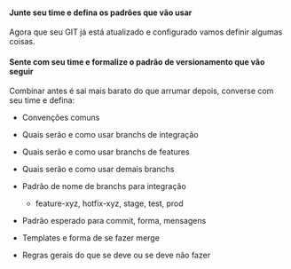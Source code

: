 #### Junte seu time e defina os padrões que vão usar
Agora que seu GIT já está atualizado e configurado vamos definir algumas coisas.

#### Sente com seu time e formalize o padrão de versionamento que vão seguir
Combinar antes é sai mais barato do que arrumar depois, converse com seu time e defina:

- Convenções comuns

- Quais serão e como usar branchs de integração

- Quais serão e como usar branchs de features

- Quais serão e como usar demais branchs

- Padrão de nome de branchs para integração
  - feature-xyz, hotfix-xyz, stage, test, prod

- Padrão esperado para commit, forma, mensagens

- Templates e forma de se fazer merge

- Regras gerais do que se deve ou se deve não fazer

